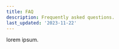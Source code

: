 ```yaml
---
title: FAQ
description: Frequently asked questions.
last_updated: '2023-11-22'
---
```


lorem ipsum.
